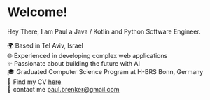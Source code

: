 # Welcome!

Hey There, I am Paul a Java / Kotlin and Python Software Engineer.

:earth_africa: Based in Tel Aviv, Israel <br>
:globe_with_meridians: Experienced in developing complex web applications <br>
:sparkles: Passionate about building the future with AI <br>
:mortar_board: Graduated Computer Science Program at H-BRS Bonn, Germany <br>
:page_facing_up: Find my CV [here](https://github.com/paulbrenker/paulbrenker/releases/latest) <br>
:email: contact me [paul.brenker@gmail.com](mailto:paul.brenker@gmail.com) <br>
